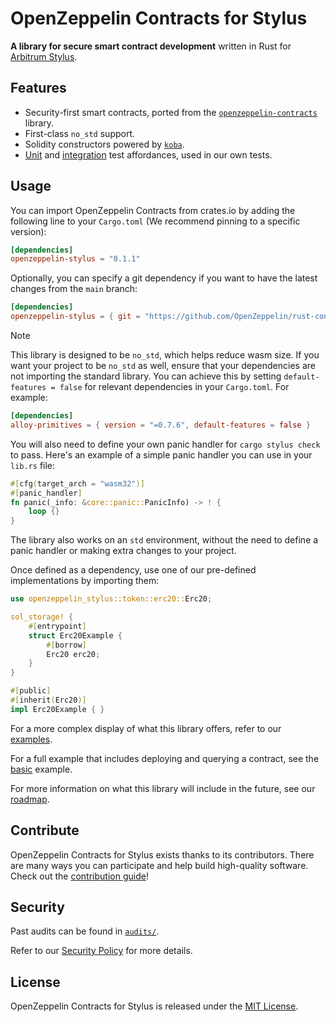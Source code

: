 # OpenZeppelin Contracts for Stylus

**A library for secure smart contract development** written in Rust for
[Arbitrum Stylus](https://docs.arbitrum.io/stylus/stylus-gentle-introduction).

## Features

- Security-first smart contracts, ported from the [`openzeppelin-contracts`]
  library.
- First-class `no_std` support.
- Solidity constructors powered by [`koba`].
- [Unit] and [integration] test affordances, used in our own tests.

[`openzeppelin-contracts`]: https://github.com/OpenZeppelin/openzeppelin-contracts
[`koba`]: https://github.com/OpenZeppelin/koba
[Unit]: ./lib/motsu/README.md
[integration]: ./lib/e2e/README.md

## Usage

You can import OpenZeppelin Contracts from crates.io by adding the following
line to your `Cargo.toml` (We recommend pinning to a specific version):

```toml
[dependencies]
openzeppelin-stylus = "0.1.1"
```

Optionally, you can specify a git dependency if you want to have the latest
changes from the `main` branch:

```toml
[dependencies]
openzeppelin-stylus = { git = "https://github.com/OpenZeppelin/rust-contracts-stylus" }
```

> [!NOTE]
> This library is designed to be `no_std`, which helps reduce wasm size. If you want your project to be `no_std` as well, ensure that your dependencies are not importing the standard library.
>You can achieve this by setting `default-features = false` for relevant dependencies in your `Cargo.toml`. For example:
>
> ```toml
> [dependencies]
> alloy-primitives = { version = "=0.7.6", default-features = false }
>
> ```
>
> You will also need to define your own panic handler for `cargo stylus check` to pass.
> Here's an example of a simple panic handler you can use in your `lib.rs` file:
>
> ```rust
> #[cfg(target_arch = "wasm32")]
> #[panic_handler]
> fn panic(_info: &core::panic::PanicInfo) -> ! {
>     loop {}
> }
> ```
>
> The library also works on an `std` environment, without the need to define a panic handler or making extra changes to your project.

Once defined as a dependency, use one of our pre-defined implementations by
importing them:

```rust
use openzeppelin_stylus::token::erc20::Erc20;

sol_storage! {
    #[entrypoint]
    struct Erc20Example {
        #[borrow]
        Erc20 erc20;
    }
}

#[public]
#[inherit(Erc20)]
impl Erc20Example { }
```

For a more complex display of what this library offers, refer to our
[examples](./examples).

For a full example that includes deploying and querying a contract, see the
[basic] example.

For more information on what this library will include in the future, see our
[roadmap].

[specify a git dependency]: https://doc.rust-lang.org/cargo/reference/specifying-dependencies.html#specifying-dependencies-from-git-repositories
[examples]: ./examples
[basic]: ./examples/basic
[roadmap]: https://github.com/OpenZeppelin/rust-contracts-stylus/milestone/2

## Contribute

OpenZeppelin Contracts for Stylus exists thanks to its contributors. There are
many ways you can participate and help build high-quality software. Check out
the [contribution guide](CONTRIBUTING.md)!

## Security

Past audits can be found in [`audits/`](./audits).

Refer to our [Security Policy](SECURITY.md) for more details.

## License

OpenZeppelin Contracts for Stylus is released under the [MIT License](./LICENSE).
